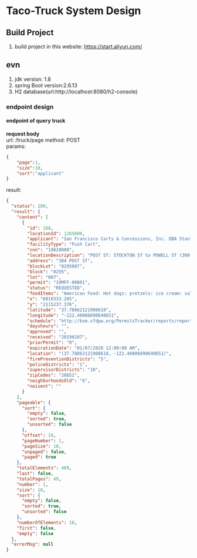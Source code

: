 # Taco-Truck System Design
## Build Project
1. build project in this website: https://start.aliyun.com/

## evn
1. jdk version: 1.8
2. spring Boot version:2.6.13
3. H2 database(url:http://localhost:8080/h2-console)

### endpoint design
#### endpoint of query truck
**request body**  
url: /truck/page
method: POST  
params:
```json
{
    "page":1,
    "size":10,
    "sort":"applicant"
}
```
result: 
```json
{
  "status": 200,
  "result": {
    "content": [
      {
        "id": 168,
        "locationId": 1265606,
        "applicant": "San Francisco Carts & Concessions, Inc. DBA Stanley's Steamers Hot Dogs",
        "facilityType": "Push Cart",
        "cnn": "10628000",
        "locationDescription": "POST ST: STOCKTON ST to POWELL ST (300 - 399)",
        "address": "384 POST ST",
        "blockLot": "0295007",
        "block": "0295",
        "lot": "007",
        "permit": "19MFF-00001",
        "status": "REQUESTED",
        "foodItems": "American Food: Hot dogs: pretzels: ice cream: salads: beverages: sandwiches: soup: coffee: pastries:etc.",
        "x": "6010333.205",
        "y": "2115237.376",
        "latitude": "37.78862121908618",
        "longitude": "-122.40806890640651",
        "schedule": "http://bsm.sfdpw.org/PermitsTracker/reports/report.aspx?title=schedule&report=rptSchedule&params=permit=19MFF-00001&ExportPDF=1&Filename=19MFF-00001_schedule.pdf",
        "dayshours": "",
        "approved": "",
        "received": "20190107",
        "priorPermit": "0",
        "expirationDate": "01/07/2020 12:00:00 AM",
        "location": "(37.78862121908618, -122.40806890640651)",
        "firePreventionDistricts": "5",
        "policeDistricts": "1",
        "supervisorDistricts": "10",
        "zipCodes": "28852",
        "neighborhoodsOld": "6",
        "noisent": ""
      }
    ],
    "pageable": {
      "sort": {
        "empty": false,
        "sorted": true,
        "unsorted": false
      },
      "offset": 10,
      "pageNumber": 1,
      "pageSize": 10,
      "unpaged": false,
      "paged": true
    },
    "totalElements": 489,
    "last": false,
    "totalPages": 49,
    "number": 1,
    "size": 10,
    "sort": {
      "empty": false,
      "sorted": true,
      "unsorted": false
    },
    "numberOfElements": 10,
    "first": false,
    "empty": false
  },
  "errorMsg": null
}
```
